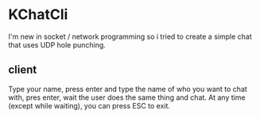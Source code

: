 # KChatCli

I'm new in socket / network programming so i tried to create a simple chat that uses UDP hole punching.

## client

Type your name, press enter and type the name of who you want to chat with, pres enter, wait the user does the same thing and chat.
At any time (except while waiting), you can press ESC to exit.